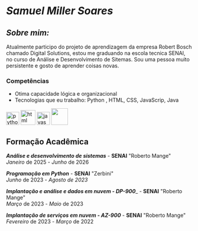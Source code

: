 # ***Samuel Miller Soares***   

## *Sobre mim:*

Atualmente participo do projeto de aprendizagem da empresa Robert Bosch chamado Digital Solutions, estou me graduando na escola tecnica SENAI, no curso de Análise e Desenvolvimento de Sitemas. Sou uma pessoa muito persistente e gosto de aprender coisas novas. 

### Competências
- Otima capacidade lógica e organizacional
- Tecnologias que eu trabalho: Python , HTML, CSS, JavaScrip, Java

<img src="https://cdn.jsdelivr.net/gh/devicons/devicon@latest/icons/python/python-original.svg" height = "35" alt="python logo" /> <img src="https://cdn.jsdelivr.net/gh/devicons/devicon@latest/icons/html5/html5-original-wordmark.svg" height = "40" alt="html logo" /> <img src="https://cdn.jsdelivr.net/gh/devicons/devicon@latest/icons/javascript/javascript-original.svg" height="35" alt="javascript logo" /> <img src="https://cdn.jsdelivr.net/gh/devicons/devicon@latest/icons/java/java-plain-wordmark.svg" height = "45" />

## Formação Acadêmica
_**Análise e desenvolvimento de sistemas**_ - **SENAI** "Roberto Mange"   
_Janeiro_ de 2025 - _Junho_ de 2026

_**Programação em Python**_ - **SENAI** "Zerbini"   
_Junho_ de 2023 - _Agosto de 2023_

_**Implantação e análise e dados em nuvem - DP-900**__ - **SENAI** "Roberto Mange"\
_Março_ de 2023 - _Maio_ de 2023

_**Implantação de serviços em nuvem - AZ-900**_ - **SENAI** "Roberto Mange"  
_Fevereiro_ de 2023 - _Março_ de 2022
